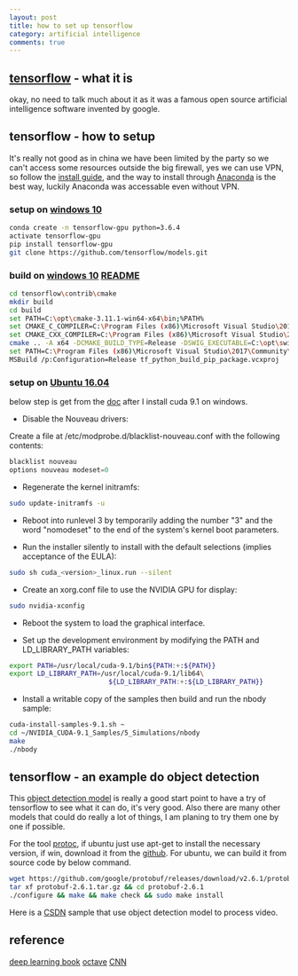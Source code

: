 ```yaml
---
layout: post
title: how to set up tensorflow
category: artificial intelligence
comments: true
---
```


## [tensorflow](https://github.com/tensorflow) - what it is

okay, no need to talk much about it as it was a famous open source artificial intelligence software invented by google.

## tensorflow - how to setup

It's really not good as in china we have been limited by the party so we can't access some resources outside the big firewall, yes we can use VPN, so follow the [install guide](http://wiki.jikexueyuan.com/project/tensorflow-zh/get_started/os_setup.html), and the way to install through [Anaconda](https://www.anaconda.com/) is the best way, luckily Anaconda was accessable even without VPN.

### setup on [windows 10](http://blog.nitishmutha.com/tensorflow/2017/01/22/TensorFlow-with-gpu-for-windows.html)

```sh
conda create -n tensorflow-gpu python=3.6.4
activate tensorflow-gpu
pip install tensorflow-gpu
git clone https://github.com/tensorflow/models.git
```

### build on [windows 10](https://medium.com/@vina.wt.chang/build-tensorflow-from-source-with-cmake-on-windows-c47ffb8e1bf7) [README](https://github.com/tensorflow/tensorflow/blob/master/tensorflow/contrib/cmake/README.md)

```sh
cd tensorflow\contrib\cmake
mkdir build
cd build
set PATH=C:\opt\cmake-3.11.1-win64-x64\bin;%PATH%
set CMAKE_C_COMPILER=C:\Program Files (x86)\Microsoft Visual Studio\2017\Community\VC\Tools\MSVC\14.13.26128\bin\Hostx64\x64\cl.exe
set CMAKE_CXX_COMPILER=C:\Program Files (x86)\Microsoft Visual Studio\2017\Community\VC\Tools\MSVC\14.13.26128\bin\Hostx64\x64\cl.exe
cmake .. -A x64 -DCMAKE_BUILD_TYPE=Release -DSWIG_EXECUTABLE=C:\opt\swigwin-3.0.12\swig.exe -DPYTHON_EXECUTABLE=C:/Anaconda3/envs/tensorflow-gpu/python.exe -DPYTHON_LIBRARIES=C:/Anaconda3/envs/tensorflow-gpu/libs/python36.lib -DPYTHON_INCLUDE_DIRS=C:/Anaconda3/envs/tensorflow-gpu/include -Dtensorflow_WIN_CPU_SIMD_OPTIONS=/arch:AVX2 -Dtensorflow_ENABLE_GPU=ON -DCUDNN_HOME="C:\Program Files\NVIDIA GPU Computing Toolkit\CUDA\v9.1"
set PATH=C:\Program Files (x86)\Microsoft Visual Studio\2017\Community\MSBuild\15.0\Bin;%PATH%
MSBuild /p:Configuration=Release tf_python_build_pip_package.vcxproj
```

### setup on [Ubuntu 16.04](https://www.linkedin.com/pulse/installing-nvidia-cuda-80-ubuntu-1604-linux-gpu-new-victor)

below step is get from the [doc](file:///C:/Program%20Files/NVIDIA%20GPU%20Computing%20Toolkit/CUDA/v9.1/doc/html/cuda-quick-start-guide/index.html#ubuntu-x86_64) after I install cuda 9.1 on windows.

* Disable the Nouveau drivers:

Create a file at /etc/modprobe.d/blacklist-nouveau.conf with the following contents:

```c 
blacklist nouveau
options nouveau modeset=0
```

* Regenerate the kernel initramfs:

```sh
sudo update-initramfs -u
```

* Reboot into runlevel 3 by temporarily adding the number "3" and the word "nomodeset" to the end of the system's kernel boot parameters.

* Run the installer silently to install with the default selections (implies acceptance of the EULA):

```sh
sudo sh cuda_<version>_linux.run --silent
```

* Create an xorg.conf file to use the NVIDIA GPU for display:

```sh
sudo nvidia-xconfig
```

* Reboot the system to load the graphical interface.

* Set up the development environment by modifying the PATH and LD_LIBRARY_PATH variables:

```sh
export PATH=/usr/local/cuda-9.1/bin${PATH:+:${PATH}}
export LD_LIBRARY_PATH=/usr/local/cuda-9.1/lib64\
                         ${LD_LIBRARY_PATH:+:${LD_LIBRARY_PATH}}
```

* Install a writable copy of the samples then build and run the nbody sample:

```sh
cuda-install-samples-9.1.sh ~
cd ~/NVIDIA_CUDA-9.1_Samples/5_Simulations/nbody
make
./nbody
```

## tensorflow - an example do object detection

This [object detection model](https://github.com/tensorflow/models/tree/master/research/object_detection) is really a good start point to have a try of tensorflow to see what it can do, it's very good. Also there are many other models that could do really a lot of things, I am planing to try them one by one if possible.

For the tool [protoc](https://github.com/google/protobuf), if ubuntu just use apt-get to install the necessary version, if win, download it from the [github](https://github.com/google/protobuf/releases/tag/v2.6.1). For ubuntu, we can build it from source code by below command.

```sh
wget https://github.com/google/protobuf/releases/download/v2.6.1/protobuf-2.6.1.tar.gz
tar xf protobuf-2.6.1.tar.gz && cd protobuf-2.6.1
./configure && make && make check && sudo make install
```

Here is a [CSDN](http://m.blog.csdn.net/xiaoxiao123jun/article/details/76605928) sample that use object detection model to process video.

## reference

[deep learning book](http://www.deeplearningbook.org/)
[octave](https://www.gnu.org/software/octave/)
[CNN](https://www.cnblogs.com/alexcai/p/5506806.html)


